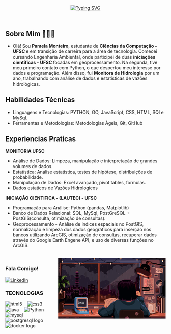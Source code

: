 
<div align="center">
<!-- ========================= apresentação ========================= -->

[![Typing SVG](https://readme-typing-svg.demolab.com/?lines=Hi+!+I'm+Pamela+Monteiro;Welcome+to+my+profile+^-^&color=A020F0&center=true)](https://git.io/typing-svg)

</div> 

<div style="display: inline_block"><br>

## Sobre Mim 👩🏻‍💻
- Olá! Sou <b> Pamela Monteiro</b>, estudante de <b>Ciências da Computação -  UFSC </b> e em transição de carreira para a área de tecnologia. Comecei cursando Engenharia Ambiental, onde participei de duas <b> iniciações científicas - UFSC </b> focadas em geoprocessamento. Na segunda, tive meu primeiro contato com Python, o que despertou meu interesse por dados e programação. Além disso, fui <b> Monitora de Hidrologia</b> por um ano, trabalhando com análise de dados e estatísticas de vazões hidrológicas.


## Habilidades Técnicas 
- Linguagens e Tecnologias: PYTHON, GO, JavaScript, CSS, HTML,  SQl e MySql.
- Ferramentas e Metodologias: Metodologias Ágeis, Git, GitHub

## Experiencias Praticas 

<b>  MONITORIA UFSC </b>
  - Análise de Dados: Limpeza, manipulação e interpretação de grandes volumes de dados.
  - Estatística: Análise estatística, testes de hipótese, distribuições de probabilidade.
  - Manipulação de Dados: Excel avançado, pivot tables, fórmulas.
  - Dados estaticos de Vazões Hidrologicos 

<b> INICIAÇÂO CIENTIFICA - 
(LAUTEC) - UFSC </b> 
  - Programação para Análise: Python (pandas, Matplotlib)
  - Banco de Dados Relacional: SQL, MySql, PostGreSQL + PostGIS(consulta, otimização de consultas).
  - Geoprocessamento - Análise de índices espaciais no PostGIS, normalização e limpeza dos dados geográficos para inserção nos bancos utilizando ArcGIS, otimização de consultas, recuperar dados através do Google Earth Engene API, e uso de diversas funções no ArcGIS. 

<br>

<img align="right" alt="" height="190px" src="study.gif">

<h3 align="left"> Fala Comigo! </h3>

[![LinkedIn](https://img.shields.io/badge/-LinkedIn-000?style=for-the-badge&logo=linkedin&logoColor=FF00F6&color:FFF)](https://www.linkedin.com/in/pamelamontteiro/)

<h3 align="left"> TECNOLOGIAS </h3>

<div align="left">
  <img src="https://cdn.jsdelivr.net/gh/devicons/devicon/icons/html5/html5-original.svg" height="25" alt="html5"  />
  <img width="8" />
  <img src="https://cdn.jsdelivr.net/gh/devicons/devicon/icons/css3/css3-original.svg" height="25" alt="css3"  />
  <img width="8" />
  <img src="https://cdn.jsdelivr.net/gh/devicons/devicon/icons/java/java-original.svg" height="25" alt="java"  />
  <img width="8" />
  <img src="https://cdn.jsdelivr.net/gh/devicons/devicon/icons/python/python-original.svg" height="25" alt="Python"  />
  <img width="8" />
  <img src="https://cdn.jsdelivr.net/gh/devicons/devicon/icons/mysql/mysql-original.svg" height="25" alt="mysql"  />
  <img width="8" />
  <img src="https://cdn.jsdelivr.net/gh/devicons/devicon/icons/postgresql/postgresql-original.svg" height="25" alt="postgresql logo"  />
  <img width="8" />
  <img src="https://cdn.jsdelivr.net/gh/devicons/devicon/icons/docker/docker-original.svg" height="25" alt="docker logo"  /> 
</div>
<br>

#
<br>

